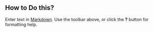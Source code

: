 ## How to Do this?

Enter text in [Markdown](http://daringfireball.net/projects/markdown/). Use the toolbar above, or click the **?** button for formatting help.
